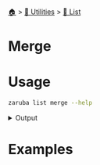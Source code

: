 <!--startTocHeader-->
[🏠](../../README.md) > [🔧 Utilities](../README.md) > [🧺 List](README.md)
# Merge
<!--endTocHeader-->


# Usage

<!--startCode-->
```bash
zaruba list merge --help
```
 
<details>
<summary>Output</summary>
 
```````
Merge JSON lists

Usage:
  zaruba list merge <jsonList> <jsonListOther...> [flags]

Flags:
  -h, --help   help for merge
```````
</details>
<!--endCode-->

# Examples


<!--startTocSubTopic-->
<!--endTocSubTopic-->
